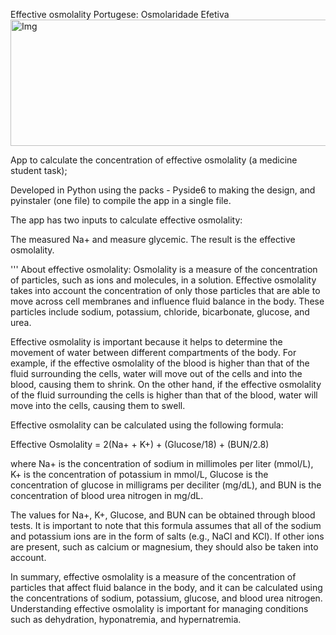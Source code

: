 Effective osmolality
Portugese: Osmolaridade Efetiva 
<img width="751" height="202" alt="Img" src="https://github.com/user-attachments/assets/5e09d414-1a43-4f9d-9640-068e07c356d6" />

App to calculate the concentration of effective osmolality (a medicine student task);

Developed in Python using the packs - Pyside6 to making the design, and pyinstaler (one file) to compile the app in a single file.

The app has two inputs to calculate effective osmolality:

The measured Na+ and measure glycemic. The result is the effective osmolality.

''' About effective osmolality: Osmolality is a measure of the concentration of particles, such as ions and molecules, in a solution. Effective osmolality takes into account the concentration of only those particles that are able to move across cell membranes and influence fluid balance in the body. These particles include sodium, potassium, chloride, bicarbonate, glucose, and urea.

Effective osmolality is important because it helps to determine the movement of water between different compartments of the body. For example, if the effective osmolality of the blood is higher than that of the fluid surrounding the cells, water will move out of the cells and into the blood, causing them to shrink. On the other hand, if the effective osmolality of the fluid surrounding the cells is higher than that of the blood, water will move into the cells, causing them to swell.

Effective osmolality can be calculated using the following formula:

Effective Osmolality = 2(Na+ + K+) + (Glucose/18) + (BUN/2.8)

where Na+ is the concentration of sodium in millimoles per liter (mmol/L), K+ is the concentration of potassium in mmol/L, Glucose is the concentration of glucose in milligrams per deciliter (mg/dL), and BUN is the concentration of blood urea nitrogen in mg/dL.

The values for Na+, K+, Glucose, and BUN can be obtained through blood tests. It is important to note that this formula assumes that all of the sodium and potassium ions are in the form of salts (e.g., NaCl and KCl). If other ions are present, such as calcium or magnesium, they should also be taken into account.


In summary, effective osmolality is a measure of the concentration of particles that affect fluid balance in the body, and it can be calculated using the concentrations of sodium, potassium, glucose, and blood urea nitrogen. Understanding effective osmolality is important for managing conditions such as dehydration, hyponatremia, and hypernatremia.

